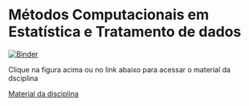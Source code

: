 # Métodos Computacionais em Estatística e Tratamento de dados
[![Binder](https://mybinder.org/badge_logo.svg)](https://mybinder.org/v2/gh/joaopauloam/metodos_computacionais/eaec1cc2fa6e32d7cf3fefecdd6ccebd403fad16?filepath=index.ipynb)

Clique na figura acima ou no link abaixo para acessar o material da dsciplina

[Material da disciplina](https://mybinder.org/v2/gh/joaopauloam/metodos_computacionais/eaec1cc2fa6e32d7cf3fefecdd6ccebd403fad16?filepath=index.ipynb)
